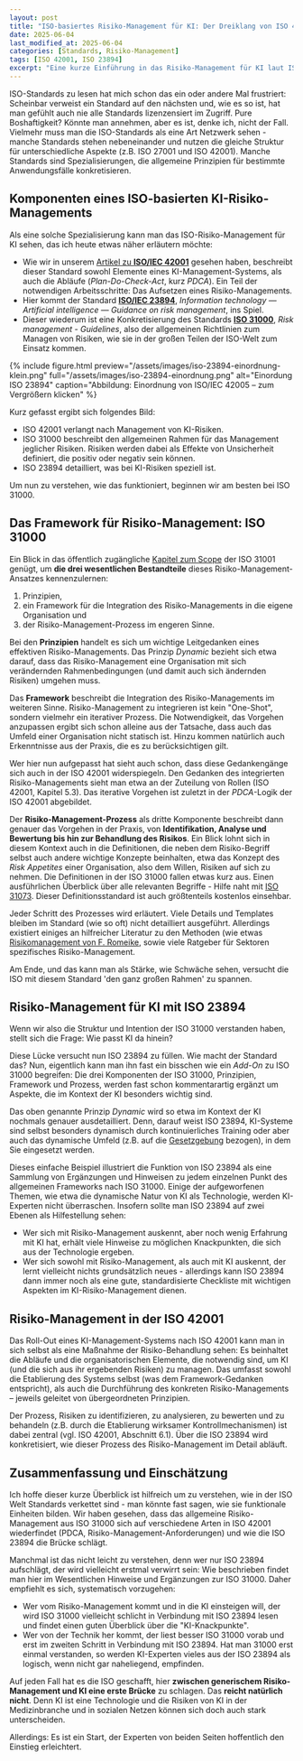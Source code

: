 ```yaml
---
layout: post
title: "ISO-basiertes Risiko-Management für KI: Der Dreiklang von ISO 42001, 31000 und 23894"
date: 2025-06-04
last_modified_at: 2025-06-04
categories: [Standards, Risiko-Management]
tags: [ISO 42001, ISO 23894]
excerpt: "Eine kurze Einführung in das Risiko-Management für KI laut ISO/IEC 23498 und die Verbindung zu ISO/IEC 42001."
---
```


ISO-Standards zu lesen hat mich schon das ein oder andere Mal
frustriert: Scheinbar verweist ein Standard auf den nächsten und, wie
es so ist, hat man gefühlt auch nie alle Standards lizenzensiert im
Zugriff. Pure Boshaftigkeit? Könnte man annehmen, aber es ist, denke
ich, nicht der Fall. Vielmehr muss man die ISO-Standards als eine Art
Netzwerk sehen - manche Standards stehen nebeneinander und nutzen die
gleiche Struktur für unterschiedliche Aspekte (z.B. ISO 27001 und ISO
42001). Manche Standards sind Spezialisierungen, die allgemeine
Prinzipien für bestimmte Anwendungsfälle konkretisieren.

## Komponenten eines ISO-basierten KI-Risiko-Managements
Als eine solche Spezialisierung kann man das ISO-Risiko-Management für
KI sehen, das ich heute etwas näher erläutern möchte:
* Wie wir in unserem [Artikel zu **ISO/IEC
  42001**](/standards/2025/05/20/kurz-erklaert-iso-iec-42001-2023.html)
  gesehen haben, beschreibt dieser Standard sowohl Elemente eines
  KI-Management-Systems, als auch die Abläufe (*Plan-Do-Check-Act*,
  kurz *PDCA*). Ein Teil der notwendigen Arbeitsschritte: Das
  Aufsetzen eines Risiko-Managements.
* Hier kommt der Standard **[ISO/IEC
23894](https://www.iso.org/standard/77304.html)**, *Information
technology — Artificial intelligence — Guidance on risk management*,
ins Spiel.
* Dieser wiederum ist eine Konkretisierung des Standards **[ISO
  31000](https://www.iso.org/standard/65694.html)**, *Risk management -
  Guidelines*, also der allgemeinen Richtlinien zum Managen von
  Risiken, wie sie in der großen Teilen der ISO-Welt zum Einsatz
  kommen.


{% include figure.html
preview="/assets/images/iso-23894-einordnung-klein.png"
full="/assets/images/iso-23894-einordnung.png" alt="Einordung ISO
23894" caption="Abbildung: Einordnung von ISO/IEC 42005 – zum Vergrößern
klicken" %}

Kurz gefasst ergibt sich folgendes Bild:
* ISO 42001 verlangt nach Management von KI-Risiken.
* ISO 31000 beschreibt den allgemeinen Rahmen für das
  Management jeglicher Risiken. Risiken werden dabei als Effekte von
  Unsicherheit definiert, die positiv oder negativ sein können.
* ISO 23894 detailliert, was bei KI-Risiken speziell ist.

Um nun zu verstehen, wie das funktioniert, beginnen wir am besten bei
ISO 31000.

## Das Framework für Risiko-Management: ISO 31000
Ein Blick in das öffentlich zugängliche [Kapitel zum
Scope](https://www.iso.org/obp/ui/en/#iso:std:iso:31000:ed-2:v1:en)
der ISO 31001 genügt, um **die drei wesentlichen Bestandteile** dieses
Risiko-Management-Ansatzes kennenzulernen:
1. Prinzipien,
2. ein Framework für die Integration des Risiko-Managements in die
eigene Organisation und
3. der Risiko-Management-Prozess im engeren Sinne.

Bei den **Prinzipien** handelt es sich um wichtige Leitgedanken eines
effektiven Risiko-Managements. Das Prinzip *Dynamic* bezieht sich etwa
darauf, dass das Risiko-Management eine Organisation mit sich
verändernden Rahmenbedingungen (und damit auch sich ändernden Risiken)
umgehen muss.

Das **Framework** beschreibt die Integration des Risiko-Managements im
weiteren Sinne. Risiko-Management zu integrieren ist kein "One-Shot",
sondern vielmehr ein iterativer Prozess. Die Notwendigkeit, das
Vorgehen anzupassen ergibt sich schon alleine aus der Tatsache, dass
auch das Umfeld einer Organisation nicht statisch ist. Hinzu kommen
natürlich auch Erkenntnisse aus der Praxis, die es zu berücksichtigen
gilt.

Wer hier nun aufgepasst hat sieht auch schon, dass diese Gedankengänge
sich auch in der ISO 42001 widerspiegeln. Den Gedanken des
integrierten Risiko-Managements sieht man etwa an der Zuteilung von
Rollen (ISO 42001, Kapitel 5.3). Das iterative Vorgehen ist zuletzt in
der *PDCA*-Logik der ISO 42001 abgebildet.

Der **Risiko-Management-Prozess** als dritte Komponente beschreibt
dann genauer das Vorgehen in der Praxis, von **Identifikation, Analyse
und Bewertung bis hin zur Behandlung des Risikos**. Ein Blick lohnt
sich in diesem Kontext auch in die Definitionen, die neben dem
Risiko-Begriff selbst auch andere wichtige Konzepte beinhalten, etwa
das Konzept des *Risk Appetites* einer Organisation, also dem Willen,
Risiken auf sich zu nehmen. Die Definitionen in der ISO 31000 fallen
etwas kurz aus. Einen ausführlichen Überblick über alle relevanten
Begriffe - Hilfe naht mit [ISO
31073](https://www.iso.org/standard/79637.html). Dieser
Definitionsstandard ist auch größtenteils kostenlos einsehbar.

Jeder Schritt des Prozesses wird erläutert. Viele Details und
Templates bleiben im Standard (wie so oft) nicht detailliert
ausgeführt. Allerdings existiert einiges an hilfreicher Literatur zu
den Methoden (wie etwas [Risikomanagement von
F. Romeike](https://link.springer.com/book/10.1007/978-3-658-13952-0),
sowie viele Ratgeber für Sektoren spezifisches Risiko-Management.

Am Ende, und das kann man als Stärke, wie Schwäche sehen, versucht die
ISO mit diesem Standard 'den ganz großen Rahmen' zu spannen.

## Risiko-Management für KI mit ISO 23894
Wenn wir also die Struktur und Intention der ISO 31000 verstanden haben, stellt sich die Frage: Wie passt KI da hinein?

Diese Lücke versucht nun ISO 23894 zu füllen. Wie macht der Standard
das? Nun, eigentlich kann man ihn fast ein bisschen wie ein *Add-On*
zu ISO 31000 begreifen: Die drei Komponenten der ISO 31000,
Prinzipien, Framework und Prozess, werden fast schon kommentarartig
ergänzt um Aspekte, die im Kontext der KI besonders wichtig sind. 

Das oben genannte Prinzip *Dynamic* wird so etwa im Kontext der KI
nochmals genauer ausdetailliert. Denn, darauf weist ISO 23894,
KI-Systeme sind selbst besonders dynamisch durch kontinuierliches
Training oder aber auch das dynamische Umfeld (z.B. auf die
[Gesetzgebung](https://www.politico.eu/article/gpai-code-of-practice-to-come-in-weeks-ai-office-says/)
bezogen), in dem Sie eingesetzt werden.

Dieses einfache Beispiel illustriert die Funktion von ISO 23894 als
eine Sammlung von Ergänzungen und Hinweisen zu jedem einzelnen Punkt
des allgemeinen Frameworks nach ISO 31000. Einige der aufgeworfenen
Themen, wie etwa die dynamische Natur von KI als Technologie, werden
KI-Experten nicht überraschen. Insofern sollte man ISO 23894 auf zwei
Ebenen als Hilfestellung sehen:
* Wer sich mit Risiko-Management auskennt, aber noch wenig Erfahrung
  mit KI hat, erhält viele Hinweise zu möglichen Knackpunkten, die
  sich aus der Technologie ergeben.
* Wer sich sowohl mit Risiko-Management, als auch mit KI auskennt,
  der lernt vielleicht nichts grundsätzlich neues - allerdings kann
  ISO 23894 dann immer noch als eine gute, standardisierte Checkliste
  mit wichtigen Aspekten im KI-Risiko-Management dienen.

## Risiko-Management in der ISO 42001
Das Roll-Out eines KI-Management-Systems nach ISO 42001 kann man in
sich selbst als eine Maßnahme der Risiko-Behandlung sehen: Es
beinhaltet die Abläufe und die organisatorischen Elemente, die
notwendig sind, um KI (und die sich aus ihr ergebenden Risiken) zu
managen. Das umfasst sowohl die Etablierung des Systems selbst (was
dem Framework-Gedanken entspricht), als auch die Durchführung des
konkreten Risiko-Managements – jeweils geleitet von übergeordneten
Prinzipien.

Der Prozess, Risiken zu identifizieren, zu analysieren, zu bewerten und
zu behandeln (z.B. durch die Etablierung wirksamer
Kontrollmechanismen) ist dabei zentral (vgl. ISO 42001, Abschnitt
6.1). Über die ISO 23894 wird konkretisiert, wie dieser Prozess des
Risiko-Management im Detail abläuft.

## Zusammenfassung und Einschätzung
Ich hoffe dieser kurze Überblick ist hilfreich um zu verstehen, wie in
der ISO Welt Standards verkettet sind - man könnte fast sagen, wie sie
funktionale Einheiten bilden. Wir haben gesehen, dass das allgemeine
Risiko-Management aus ISO 31000 sich auf verschiedene Arten in ISO
42001 wiederfindet (PDCA, Risiko-Management-Anforderungen) und wie die
ISO 23894 die Brücke schlägt.

Manchmal ist das nicht leicht zu verstehen, denn wer nur ISO 23894
aufschlägt, der wird vielleicht erstmal verwirrt sein: Wie beschrieben
findet man hier im Wesentlichen Hinweise und Ergänzungen zur
ISO 31000. Daher empfiehlt es sich, systematisch vorzugehen:
* Wer vom Risiko-Management kommt und in die KI einsteigen will, der
  wird ISO 31000 vielleicht schlicht in Verbindung mit ISO 23894 lesen
  und findet einen guten Überblick über die "KI-Knackpunkte".
* Wer von der Technik her kommt, der liest besser ISO 31000 vorab und
  erst im zweiten Schritt in Verbindung mit ISO 23894. Hat man 31000
  erst einmal verstanden, so werden KI-Experten vieles aus der ISO
  23894 als logisch, wenn nicht gar naheliegend, empfinden.

Auf jeden Fall hat es die ISO geschafft, hier **zwischen generischem
Risiko-Management und KI eine erste Brücke** zu schlagen. Das **reicht
natürlich nicht**. Denn KI ist eine Technologie und die Risiken von KI
in der Medizinbranche und in sozialen Netzen können sich doch auch
stark unterscheiden.

Allerdings: Es ist ein Start, der Experten von beiden Seiten
hoffentlich den Einstieg erleichtert.
